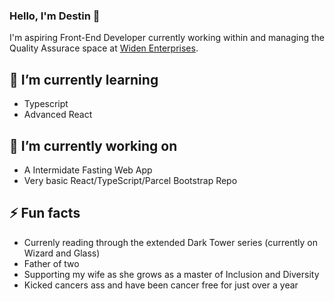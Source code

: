 ### Hello, I'm Destin 👋

I'm aspiring Front-End Developer currently working within and managing the Quality Assurace space at [Widen Enterprises](https://github.com/Widen).

## 🌱 I’m currently learning
- Typescript
- Advanced React

## 🔭 I’m currently working on
- A Intermidate Fasting Web App
- Very basic React/TypeScript/Parcel Bootstrap Repo

## ⚡️ Fun facts
- Currenly reading through the extended Dark Tower series (currently on Wizard and Glass)
- Father of two
- Supporting my wife as she grows as a master of Inclusion and Diversity
- Kicked cancers ass and have been cancer free for just over a year

